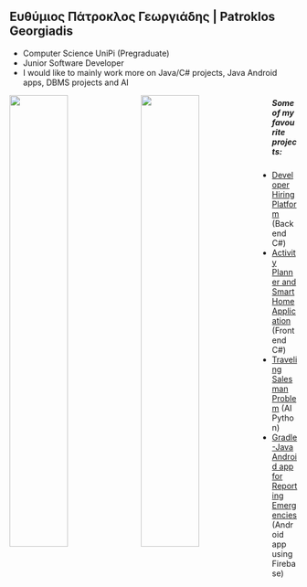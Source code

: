 ## Ευθύμιος Πάτροκλος Γεωργιάδης | Patroklos Georgiadis

- Computer Science UniPi (Pregraduate)
- Junior Software Developer
- I would like to mainly work more on Java/C# projects, Java Android apps, DBMS projects and AI

<img align="left" width="45%" src="https://github-readme-stats.vercel.app/api?username=PatroklosGeorgiadis&count_private=true&show_icons=true&theme=radical" />
<img align="left" width="45%" src="https://github-readme-stats.vercel.app/api/top-langs/?username=PatroklosGeorgiadis&count_private=true&theme=radical" />

##### Some of my favourite projects:
- [Developer Hiring Platform](https://github.com/JasonSDMN2001/Soft_tech_team5) (Backend C#)
- [Activity Planner and Smart Home Application](https://github.com/PatroklosGeorgiadis/SmartAssistant-UI-Framework) (Frontend C#)
- [Traveling Salesman Problem](https://github.com/PatroklosGeorgiadis/TravelingSalesman) (AI Python)
- [Gradle-Java Android app for Reporting Emergencies](https://github.com/PatroklosGeorgiadis/SmartAlert) (Android app using Firebase)
<!--
**PatroklosGeorgiadis/PatroklosGeorgiadis** is a ✨ _special_ ✨ repository because its `README.md` (this file) appears on your GitHub profile.

Here are some ideas to get you started:

- 🔭 I’m currently working on ...
- 🌱 I’m currently learning ...
- 👯 I’m looking to collaborate on ...
- 🤔 I’m looking for help with ...
- 💬 Ask me about ...
- 📫 How to reach me: ...
- 😄 Pronouns: ...
- ⚡ Fun fact: ...
-->

